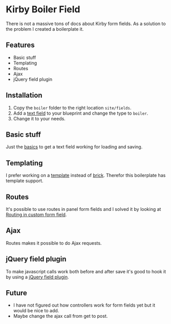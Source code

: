 # Kirby Boiler Field

There is not a massive tons of docs about Kirby form fields. As a solution to the problem I created a boilerplate it.

## Features

- Basic stuff
- Templating
- Routes
- Ajax
- jQuery field plugin

## Installation

1. Copy the `boiler` folder to the right location `site/fields`.
1. Add a [text field](https://getkirby.com/docs/cheatsheet/panel-fields/text) to your blueprint and change the type to `boiler`.
1. Change it to your needs.

## Basic stuff

Just the [basics](https://getkirby.com/docs/panel/developers/custom-form-fields) to get a text field working for loading and saving.

## Templating

I prefer working on a [template](https://getkirby.com/docs/toolkit/api/tpl/load) instead of [brick](https://getkirby.com/docs/toolkit/api#brick). Therefor this boilerplate has template support.

## Routes

It's possible to use routes in panel form fields and I solved it by looking at [Routing in custom form field](https://forum.getkirby.com/t/routing-in-custom-form-field/3101/7).

## Ajax

Routes makes it possible to do Ajax requests.

## jQuery field plugin

To make javascript calls work both before and after save it's good to hook it by using a [jQuery field plugin](https://forum.getkirby.com/t/panel-field-javascript-click-does-not-work-after-save/3474/7).

## Future

- I have not figured out how controllers work for form fields yet but it would be nice to add.
- Maybe change the ajax call from get to post.